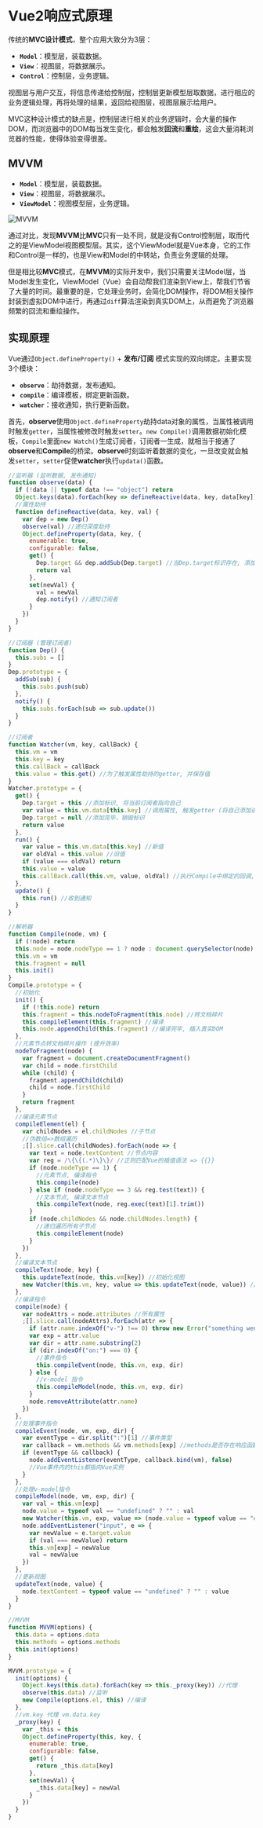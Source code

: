 # Vue2响应式原理

传统的**MVC设计模式**，整个应用大致分为3层：
* **`Model`**：模型层，装载数据。
* **`View`**：视图层，将数据展示。
* **`Control`**：控制层，业务逻辑。

视图层与用户交互，将信息传递给控制层，控制层更新模型层取数据，进行相应的业务逻辑处理，再将处理的结果，返回给视图层，视图层展示给用户。

MVC这种设计模式的缺点是，控制层进行相关的业务逻辑时，会大量的操作DOM，而浏览器中的DOM每当发生变化，都会触发**回流**和**重绘**，这会大量消耗浏览器的性能，使得体验变得很差。

## MVVM
* **`Model`**：模型层，装载数据。
* **`View`**：视图层，将数据展示。
* **`ViewModel`**：视图模型层，业务逻辑。

![MVVM](/assets/img/mvvm.png)

通过对比，发现**MVVM**比**MVC**只有一处不同，就是没有Control控制层，取而代之的是ViewModel视图模型层。其实，这个ViewModel就是Vue本身，它的工作和Control是一样的，也是View和Model的中转站，负责业务逻辑的处理。

但是相比较**MVC**模式，在**MVVM**的实际开发中，我们只需要关注Model层，当Model发生变化，ViewModel（Vue）会自动帮我们渲染到View上，帮我们节省了大量的时间。最重要的是，它处理业务时，会简化DOM操作，将DOM相关操作封装到虚拟DOM中进行，再通过`diff`算法渲染到真实DOM上，从而避免了浏览器频繁的回流和重绘操作。

## 实现原理

Vue通过`Object.defineProperty()` + **发布/订阅** 模式实现的双向绑定。主要实现3个模块：
* **`observe`**：劫持数据，发布通知。
* **`compile`**：编译模板，绑定更新函数。
* **`watcher`**：接收通知，执行更新函数。

首先，**observe**使用`Object.defineProperty`劫持data对象的属性，当属性被调用时触发`getter`，当属性被修改时触发`setter`。`new Compile()`调用数据初始化模板，`Compile`里面`new Watch()`生成订阅者，订阅者一生成，就相当于接通了**observe**和**Compile**的桥梁。**observe**时刻监听着数据的变化，一旦改变就会触发`setter`，`setter`促使**watcher**执行`updata()`函数。

```js
//监听器 (监听数据, 发布通知)
function observe(data) {
  if (!data || typeof data !== "object") return
  Object.keys(data).forEach(key => defineReactive(data, key, data[key]))
  //属性劫持
  function defineReactive(data, key, val) {
    var dep = new Dep()
    observe(val) //递归深度劫持
    Object.defineProperty(data, key, {
      enumerable: true,
      configurable: false,
      get() {
        Dep.target && dep.addSub(Dep.target) //当Dep.target标识存在, 添加订阅者
        return val
      },
      set(newVal) {
        val = newVal
        dep.notify() //通知订阅者
      }
    })
  }
}

//订阅器 (管理订阅者)
function Dep() {
  this.subs = []
}
Dep.prototype = {
  addSub(sub) {
    this.subs.push(sub)
  },
  notify() {
    this.subs.forEach(sub => sub.update())
  }
}

//订阅者
function Watcher(vm, key, callBack) {
  this.vm = vm
  this.key = key
  this.callBack = callBack
  this.value = this.get() //为了触发属性劫持的getter, 并保存值
}
Watcher.prototype = {
  get() {
    Dep.target = this //添加标识, 将当前订阅者指向自己
    var value = this.vm.data[this.key] //调用属性, 触发getter (将自己添加进订阅器)
    Dep.target = null //添加完毕，销毁标识
    return value
  },
  run() {
    var value = this.vm.data[this.key] //新值
    var oldVal = this.value //旧值
    if (value === oldVal) return
    this.value = value
    this.callBack.call(this.vm, value, oldVal) //执行Compile中绑定的回调, 更新视图
  },
  update() {
    this.run() //收到通知
  }
}

//解析器
function Compile(node, vm) {
  if (!node) return
  this.node = node.nodeType == 1 ? node : document.querySelector(node)
  this.vm = vm
  this.fragment = null
  this.init()
}
Compile.prototype = {
  //初始化
  init() {
    if (!this.node) return
    this.fragment = this.nodeToFragment(this.node) //转文档碎片
    this.compileElement(this.fragment) //编译
    this.node.appendChild(this.fragment) //编译完毕, 插入真实DOM
  },
  //元素节点转文档碎片操作 (提升效率)
  nodeToFragment(node) {
    var fragment = document.createDocumentFragment()
    var child = node.firstChild
    while (child) {
      fragment.appendChild(child)
      child = node.firstChild
    }
    return fragment
  },
  //编译元素节点
  compileElement(el) {
    var childNodes = el.childNodes //子节点
    //伪数组=>数组遍历
    ;[].slice.call(childNodes).forEach(node => {
      var text = node.textContent //节点内容
      var reg = /\{\{(.*)\}\}/ //正则匹配Vue的插值语法 => {{}}
      if (node.nodeType == 1) {
        //元素节点, 编译指令
        this.compile(node)
      } else if (node.nodeType == 3 && reg.test(text)) {
        //文本节点, 编译文本节点
        this.compileText(node, reg.exec(text)[1].trim())
      }
      if (node.childNodes && node.childNodes.length) {
        //递归遍历所有子节点
        this.compileElement(node)
      }
    })
  },
  //编译文本节点
  compileText(node, key) {
    this.updateText(node, this.vm[key]) //初始化视图
    new Watcher(this.vm, key, value => this.updateText(node, value)) //生成订阅器并绑定更新函数
  },
  //编译指令
  compile(node) {
    var nodeAttrs = node.attributes //所有属性
    ;[].slice.call(nodeAttrs).forEach(attr => {
      if (attr.name.indexOf("v-") !== 0) throw new Error("something went wrong")
      var exp = attr.value
      var dir = attr.name.substring(2)
      if (dir.indexOf("on:") === 0) {
        //事件指令
        this.compileEvent(node, this.vm, exp, dir)
      } else {
        //v-model 指令
        this.compileModel(node, this.vm, exp, dir)
      }
      node.removeAttribute(attr.name)
    })
  },
  //处理事件指令
  compileEvent(node, vm, exp, dir) {
    var eventType = dir.split(":")[1] //事件类型
    var callback = vm.methods && vm.methods[exp] //methods是否存在响应函数
    if (eventType && callback) {
      node.addEventListener(eventType, callback.bind(vm), false)
      //Vue事件内的this都指向Vue实例
    }
  },
  //处理v-model指令
  compileModel(node, vm, exp, dir) {
    var val = this.vm[exp]
    node.value = typeof val == "undefined" ? "" : val
    new Watcher(this.vm, exp, value => (node.value = typeof value == "undefined" ? "" : value))
    node.addEventListener("input", e => {
      var newValue = e.target.value
      if (val === newValue) return
      this.vm[exp] = newValue
      val = newValue
    })
  },
  //更新视图
  updateText(node, value) {
    node.textContent = typeof value == "undefined" ? "" : value
  }
}

//MVVM
function MVVM(options) {
  this.data = options.data
  this.methods = options.methods
  this.init(options)
}

MVVM.prototype = {
  init(options) {
    Object.keys(this.data).forEach(key => this._proxy(key)) //代理
    observe(this.data) //监听
    new Compile(options.el, this) //编译
  },
  //vm.key 代理 vm.data.key
  _proxy(key) {
    var _this = this
    Object.defineProperty(this, key, {
      enumerable: true,
      configurable: false,
      get() {
        return _this.data[key]
      },
      set(newVal) {
        _this.data[key] = newVal
      }
    })
  }
}
```

<Vssue />